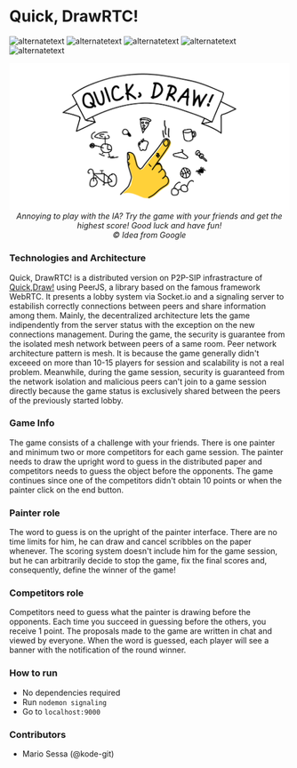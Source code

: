 # Quick, DrawRTC!
<p>
  <img src="https://img.shields.io/badge/build-passed-green" alt="alternatetext">
  <img src="https://img.shields.io/badge/status- dev-yellow" alt="alternatetext">
  <img src="https://img.shields.io/badge/version-1.0%20-blue" alt="alternatetext">
  <img src="https://img.shields.io/badge/Framework-WebRTC-orange" alt="alternatetext">
  <img src="https://img.shields.io/badge/Language-Javascript-red" alt="alternatetext">
</p>

<p align="center">
  <img style="width: 899px" src="background.png">
  <i>
    Annoying to play with the IA? Try the game with your friends and get the highest score! Good luck and have fun!<br> &copy; Idea from Google
  </i>
</p>

### Technologies and Architecture

Quick, DrawRTC! is a distributed version on P2P-SIP infrastracture of <a href="https://quickdraw.withgoogle.com/">Quick,Draw!</a> using PeerJS, a library based on the famous framework WebRTC. It presents a lobby system via Socket.io and a signaling server to estabilish correctly connections between peers and share information among them. Mainly, the decentralized architecture lets the game indipendently from the server status with the exception on the new connections management. During the game, the security is guarantee from the isolated mesh network between peers of a same room. Peer network architecture pattern is mesh. It is because the game generally didn't exceeed on more than 10-15 players for session and scalability is not a real problem. Meanwhile, during the game session, security is guaranteed from the network isolation and malicious peers can't join to a game session directly because the game status is exclusively shared between the peers of the previously started lobby.

### Game Info

The game consists of a challenge with your friends. There is one painter and minimum two or more competitors for each game session. The painter needs to draw the upright word to guess in the distributed paper and competitors needs to guess the object before the opponents. The game continues since one of the competitors didn't obtain 10 points or when the painter click on the end button.

### Painter role

The word to guess is on the upright of the painter interface. There are no time limits for him, he can draw and cancel scribbles on the paper whenever. The scoring system doesn't include him for the game session, but he can arbitrarily decide to stop the game, fix the final scores and, consequently, define the winner of the game!

### Competitors role

Competitors need to guess what the painter is drawing before the opponents. Each time you succeed in guessing before the others, you receive 1 point. The proposals made to the game are written in chat and viewed by everyone. When the word is guessed, each player will see a banner with the notification of the round winner.

### How to run

- No dependencies required
- Run `nodemon signaling`
- Go to `localhost:9000` 

### Contributors

- Mario Sessa (@kode-git)
